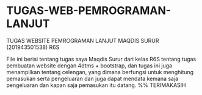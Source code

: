 # TUGAS-WEB-PEMROGRAMAN-LANJUT
TUGAS WEBSITE PEMROGRAMAN LANJUT MAQDIS SURUR (201943501538) R6S

File ini berisi tentang tugas saya Maqdis Surur dari kelas R6S tentang tugas pembuatan website dengan 4dtms + bootstrap, dan tugas ini juga menampilkan tentang celengan,
yang dimana berfungsi untuk menghitung pemasukan serta pengeluaran dan juga dapat mendata kemana saja pengeluaran dan kapan saja pemasukan itu datang.
%% TERIMAKASIH
